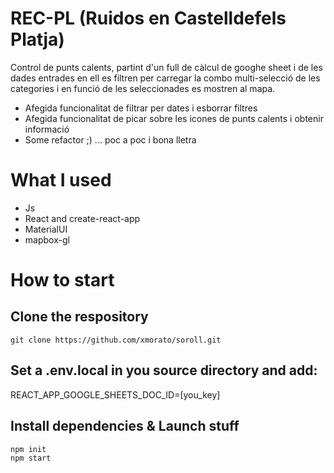 # REC-PL (Ruidos en Castelldefels Platja)
Control de punts calents, partint d'un full de càlcul de googhe sheet i de les dades entrades en ell es filtren per carregar la combo multi-selecció de les categories i en funció de les seleccionades es mostren al mapa.

- Afegida funcionalitat de filtrar per dates i esborrar filtres
- Afegida funcionalitat de picar sobre les icones de punts calents i obtenir informació
- Some refactor ;) ... poc a poc i bona lletra

# What I used
- Js 
- React and create-react-app 
- MaterialUI 
- mapbox-gl

# How to start
## Clone the respository
```
git clone https://github.com/xmorato/soroll.git
```

## Set a .env.local in you source directory and add:
REACT_APP_GOOGLE_SHEETS_DOC_ID=[you_key]

## Install dependencies & Launch stuff
```
npm init
npm start
```
